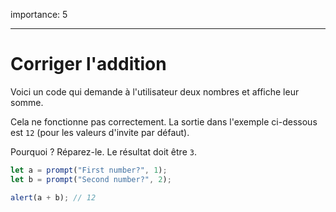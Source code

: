 importance: 5

---

# Corriger l'addition

Voici un code qui demande à l'utilisateur deux nombres et affiche leur somme.

Cela ne fonctionne pas correctement.
La sortie dans l'exemple ci-dessous est `12` (pour les valeurs d'invite par défaut).

Pourquoi ? Réparez-le.
Le résultat doit être `3`.

```js run
let a = prompt("First number?", 1);
let b = prompt("Second number?", 2);

alert(a + b); // 12
```